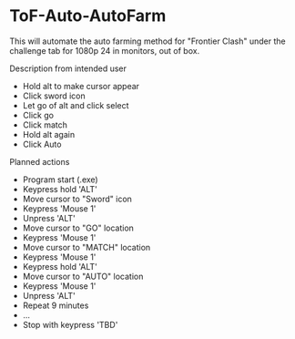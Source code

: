 # ToF-Auto-AutoFarm
This will automate the auto farming method for "Frontier Clash" under the challenge tab for 1080p 24 in monitors, out of box.

Description from intended user
 - Hold alt to make cursor appear
 - Click sword icon
 - Let go of alt and click select
 - Click go
 - Click match
 - Hold alt again
 - Click Auto

Planned actions
 - Program start (.exe)
 - Keypress hold 'ALT'
 - Move cursor to "Sword" icon
 - Keypress 'Mouse 1'
 - Unpress 'ALT'
 - Move cursor to "GO" location
 - Keypress 'Mouse 1'
 - Move cursor to "MATCH" location
 - Keypress 'Mouse 1'
 - Keypress hold 'ALT'
 - Move cursor to "AUTO" location
 - Keypress 'Mouse 1'
 - Unpress 'ALT'
 - Repeat 9 minutes
 - ...
 - Stop with keypress 'TBD'

